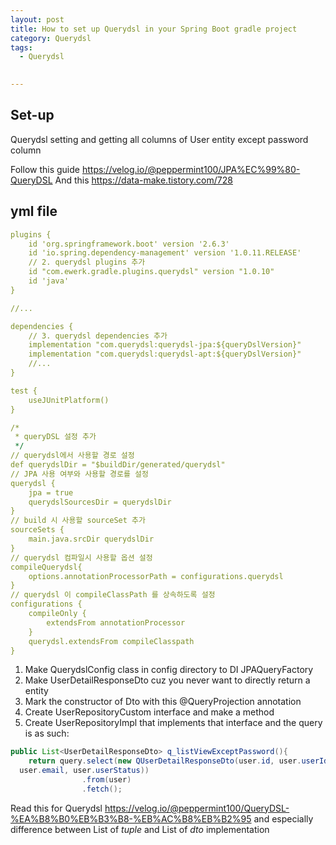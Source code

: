 ```yaml
---
layout: post
title: How to set up Querydsl in your Spring Boot gradle project
category: Querydsl 
tags:
  - Querydsl

  
---
```

## Set-up
Querydsl setting and getting all columns of User entity except password 
column

Follow this guide https://velog.io/@peppermint100/JPA%EC%99%80-QueryDSL
And this https://data-make.tistory.com/728

## yml file
```yaml
plugins {
    id 'org.springframework.boot' version '2.6.3'
    id 'io.spring.dependency-management' version '1.0.11.RELEASE'
    // 2. querydsl plugins 추가
    id "com.ewerk.gradle.plugins.querydsl" version "1.0.10"
    id 'java'
}

//...

dependencies {
    // 3. querydsl dependencies 추가
    implementation "com.querydsl:querydsl-jpa:${queryDslVersion}"
    implementation "com.querydsl:querydsl-apt:${queryDslVersion}"
    //...
}

test {
    useJUnitPlatform()
}

/*
 * queryDSL 설정 추가
 */
// querydsl에서 사용할 경로 설정
def querydslDir = "$buildDir/generated/querydsl"
// JPA 사용 여부와 사용할 경로를 설정
querydsl {
    jpa = true
    querydslSourcesDir = querydslDir
}
// build 시 사용할 sourceSet 추가
sourceSets {
    main.java.srcDir querydslDir
}
// querydsl 컴파일시 사용할 옵션 설정
compileQuerydsl{
    options.annotationProcessorPath = configurations.querydsl
}
// querydsl 이 compileClassPath 를 상속하도록 설정
configurations {
    compileOnly {
        extendsFrom annotationProcessor
    }
    querydsl.extendsFrom compileClasspath
}
```

1) Make QuerydslConfig class in config directory to DI JPAQueryFactory
2) Make UserDetailResponseDto cuz you never want to directly return a entity
3) Mark the constructor of Dto with this @QueryProjection annotation
4) Create UserRepositoryCustom interface and make a method
5) Create UserRepositoryImpl that implements that interface and the query is as such:

```java
public List<UserDetailResponseDto> q_listViewExceptPassword(){
    return query.select(new QUserDetailResponseDto(user.id, user.userId, 
  user.email, user.userStatus))
                .from(user)
                .fetch();
```

Read this for Querydsl https://velog.io/@peppermint100/QueryDSL-%EA%B8%B0%EB%B3%B8-%EB%AC%B8%EB%B2%95 
and especially difference between List of *tuple* and List of *dto* 
implementation 
